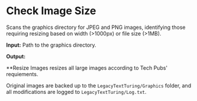 # Check Image Size

Scans the graphics directory for JPEG and PNG images, identifying those requiring resizing based on width (>1000px) or file size (>1MB).

**Input:** Path to the graphics directory.

**Output:**

**Resize Images resizes all large images according to Tech Pubs' requiements. 

Original images are backed up to the `LegacyTextTuring/Graphics` folder, and all modifications are logged to `LegacyTextTuring/Log.txt`.